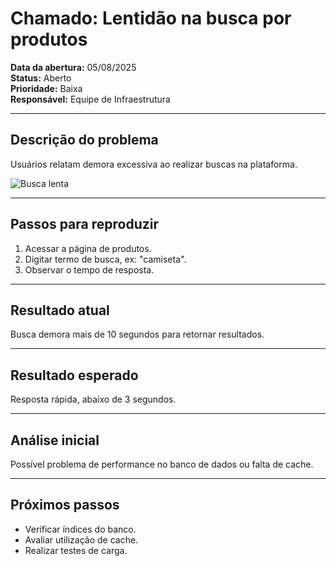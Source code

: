 # Chamado: Lentidão na busca por produtos

**Data da abertura:** 05/08/2025  
**Status:** Aberto  
**Prioridade:** Baixa  
**Responsável:** Equipe de Infraestrutura

---

## Descrição do problema  
Usuários relatam demora excessiva ao realizar buscas na plataforma.

![Busca lenta](https://via.placeholder.com/400x200.png?text=Busca+Lenta)

---

## Passos para reproduzir  
1. Acessar a página de produtos.  
2. Digitar termo de busca, ex: "camiseta".  
3. Observar o tempo de resposta.

---

## Resultado atual  
Busca demora mais de 10 segundos para retornar resultados.

---

## Resultado esperado  
Resposta rápida, abaixo de 3 segundos.

---

## Análise inicial  
Possível problema de performance no banco de dados ou falta de cache.

---

## Próximos passos  
- Verificar índices do banco.  
- Avaliar utilização de cache.  
- Realizar testes de carga.
